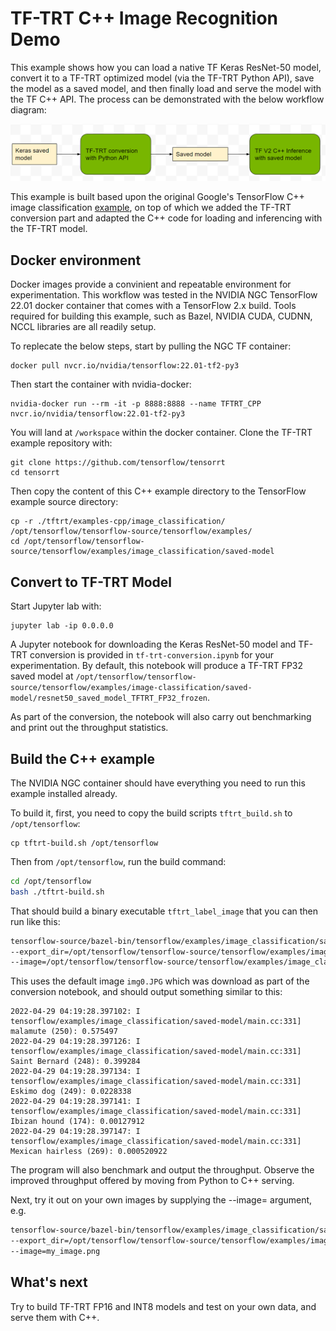 <!-- #region -->


# TF-TRT C++ Image Recognition Demo

This example shows how you can load a native TF Keras ResNet-50 model, convert it to a TF-TRT optimized model (via the TF-TRT Python API), save the model as a saved model, and then finally load and serve the model with the TF C++ API. The process can be demonstrated with the below workflow diagram:


![TF-TRT C++ Inference workflow](TF-TRT_CPP_inference_saved_model.png "TF-TRT C++ Inference")

This example is built based upon the original Google's TensorFlow C++ image classification [example](https://github.com/tensorflow/tensorflow/tree/master/tensorflow/examples/label_image), on top of which we added the TF-TRT conversion part and adapted the C++ code for loading and inferencing with the TF-TRT model.

## Docker environment
Docker images provide a convinient and repeatable environment for experimentation. This workflow was tested in the NVIDIA NGC TensorFlow 22.01 docker container that comes with a TensorFlow 2.x build. Tools required for building this example, such as Bazel, NVIDIA CUDA, CUDNN, NCCL libraries are all readily setup.

To replecate the below steps, start by pulling the NGC TF container:

```
docker pull nvcr.io/nvidia/tensorflow:22.01-tf2-py3
```
Then start the container with nvidia-docker:

```
nvidia-docker run --rm -it -p 8888:8888 --name TFTRT_CPP nvcr.io/nvidia/tensorflow:22.01-tf2-py3
```

You will land at `/workspace` within the docker container. Clone the TF-TRT example repository with:

```
git clone https://github.com/tensorflow/tensorrt
cd tensorrt 
```

Then copy the content of this C++ example directory to the TensorFlow example source directory:

```
cp -r ./tftrt/examples-cpp/image_classification/ /opt/tensorflow/tensorflow-source/tensorflow/examples/
cd /opt/tensorflow/tensorflow-source/tensorflow/examples/image_classification/saved-model
```

<!-- #region -->
## Convert to TF-TRT Model

Start Jupyter lab with:

```
jupyter lab -ip 0.0.0.0
```

A Jupyter notebook for downloading the Keras ResNet-50 model and TF-TRT conversion is provided in `tf-trt-conversion.ipynb` for your  experimentation. By default, this notebook will produce a TF-TRT FP32 saved model at `/opt/tensorflow/tensorflow-source/tensorflow/examples/image-classification/saved-model/resnet50_saved_model_TFTRT_FP32_frozen`.

As part of the conversion, the notebook will also carry out benchmarking and print out the throughput statistics. 


<!-- #endregion -->

## Build the C++ example
The NVIDIA NGC container should have everything you need to run this example installed already.

To build it, first, you need to copy the build scripts `tftrt_build.sh` to `/opt/tensorflow`:

```
cp tftrt-build.sh /opt/tensorflow
```

Then from `/opt/tensorflow`, run the build command:

```bash
cd /opt/tensorflow 
bash ./tftrt-build.sh
```

That should build a binary executable `tftrt_label_image` that you can then run like this:

```bash
tensorflow-source/bazel-bin/tensorflow/examples/image_classification/saved-model/tftrt_label_image \
--export_dir=/opt/tensorflow/tensorflow-source/tensorflow/examples/image_classification/saved-model/resnet50_saved_model_TFTRT_FP32_frozen \
--image=/opt/tensorflow/tensorflow-source/tensorflow/examples/image_classification/saved-model/data/img0.JPG
```

This uses the default image `img0.JPG` which was download as part of the conversion notebook, and should
output something similar to this:

```
2022-04-29 04:19:28.397102: I tensorflow/examples/image_classification/saved-model/main.cc:331] malamute (250): 0.575497
2022-04-29 04:19:28.397126: I tensorflow/examples/image_classification/saved-model/main.cc:331] Saint Bernard (248): 0.399284
2022-04-29 04:19:28.397134: I tensorflow/examples/image_classification/saved-model/main.cc:331] Eskimo dog (249): 0.0228338
2022-04-29 04:19:28.397141: I tensorflow/examples/image_classification/saved-model/main.cc:331] Ibizan hound (174): 0.00127912
2022-04-29 04:19:28.397147: I tensorflow/examples/image_classification/saved-model/main.cc:331] Mexican hairless (269): 0.000520922
```

The program will also benchmark and output the throughput. Observe the improved throughput offered by moving from Python to C++ serving.

Next, try it out on your own images by supplying the --image= argument, e.g.

```bash
tensorflow-source/bazel-bin/tensorflow/examples/image_classification/saved-model/tftrt_label_image \
--export_dir=/opt/tensorflow/tensorflow-source/tensorflow/examples/image_classification/saved-model/resnet50_saved_model_TFTRT_FP32_frozen \
--image=my_image.png
```

## What's next

Try to build TF-TRT FP16 and INT8 models and test on your own data, and serve them with C++.

```bash

```
